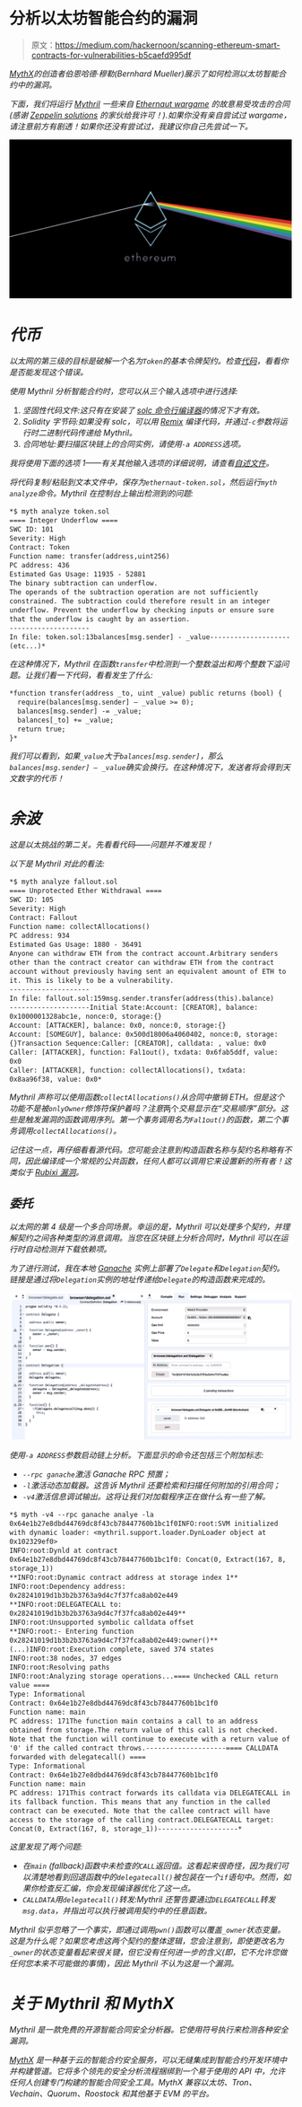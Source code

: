 # 分析以太坊智能合约的漏洞

> 原文：<https://medium.com/hackernoon/scanning-ethereum-smart-contracts-for-vulnerabilities-b5caefd995df>

*[*MythX*](https://mythx.io)*的创造者伯恩哈德·穆勒(Bernhard Mueller)展示了如何检测以太坊智能合约中的漏洞。**

*下面，我们将运行 [Mythril](https://github.com/ConsenSys/mythril-classic/) 一些来自 [Ethernaut wargame](https://ethernaut.zeppelin.solutions/) 的故意易受攻击的合同(感谢 [Zeppelin solutions](https://zeppelin.solutions) 的家伙给我许可！).如果你没有亲自尝试过 wargame，请注意前方有剧透！如果你还没有尝试过，我建议你自己先尝试一下。*

*![](img/10bdb8f0b86699b270b204f55faf0378.png)*

# *代币*

*以太网的第三级的目标是破解一个名为`Token`的基本令牌契约。检查[代码](https://ethernaut.zeppelin.solutions/level/0x220beee334f1c1f8078352d88bcc4e6165b792f6)，看看你是否能发现这个错误。*

*使用 Mythril 分析智能合约时，您可以从三个输入选项中进行选择:*

1.  *坚固性代码文件:这只有在安装了 [solc 命令行编译器](http://solidity.readthedocs.io/en/develop/using-the-compiler.html)的情况下才有效。*
2.  *Solidity 字节码:如果没有 solc，可以用 [Remix](http://remix.ethereum.org/) 编译代码，并通过`-c`参数将运行时二进制代码传递给 Mythril。*
3.  *合同地址:要扫描区块链上的合同实例，请使用`-a ADDRESS`选项。*

*我将使用下面的选项 1——有关其他输入选项的详细说明，请查看[自述文件](https://github.com/b-mueller/mythril/blob/master/README.md)。*

*将代码复制/粘贴到文本文件中，保存为`ethernaut-token.sol`，然后运行`myth analyze`命令。Mythril 在控制台上输出检测到的问题:*

```
*$ myth analyze token.sol 
==== Integer Underflow ====
SWC ID: 101
Severity: High
Contract: Token
Function name: transfer(address,uint256)
PC address: 436
Estimated Gas Usage: 11935 - 52881
The binary subtraction can underflow.
The operands of the subtraction operation are not sufficiently constrained. The subtraction could therefore result in an integer underflow. Prevent the underflow by checking inputs or ensure sure that the underflow is caught by an assertion.
--------------------
In file: token.sol:13balances[msg.sender] - _value--------------------
(etc...)*
```

*在这种情况下，Mythril 在函数`transfer`中检测到一个整数溢出和两个整数下溢问题。让我们看一下代码，看看发生了什么:*

```
*function transfer(address _to, uint _value) public returns (bool) {
  require(balances[msg.sender] — _value >= 0);
  balances[msg.sender] -= _value;
  balances[_to] += _value;
  return true;
}*
```

*我们可以看到，如果`_value`大于`balances[msg.sender]`，那么`balances[msg.sender] — _value`确实会换行。在这种情况下，发送者将会得到天文数字的代币！*

# *余波*

*这是以太挑战的第二关。先看看代码——问题并不难发现！*

*以下是 Mythril 对此的看法:*

```
*$ myth analyze fallout.sol
==== Unprotected Ether Withdrawal ====
SWC ID: 105
Severity: High
Contract: Fallout
Function name: collectAllocations()
PC address: 934
Estimated Gas Usage: 1880 - 36491
Anyone can withdraw ETH from the contract account.Arbitrary senders other than the contract creator can withdraw ETH from the contract account without previously having sent an equivalent amount of ETH to it. This is likely to be a vulnerability.
--------------------
In file: fallout.sol:159msg.sender.transfer(address(this).balance)
--------------------Initial State:Account: [CREATOR], balance: 0x1000001328abc1e, nonce:0, storage:{}
Account: [ATTACKER], balance: 0x0, nonce:0, storage:{}
Account: [SOMEGUY], balance: 0x500d18006a4060402, nonce:0, storage:{}Transaction Sequence:Caller: [CREATOR], calldata: , value: 0x0
Caller: [ATTACKER], function: Fal1out(), txdata: 0x6fab5ddf, value: 0x0
Caller: [ATTACKER], function: collectAllocations(), txdata: 0x8aa96f38, value: 0x0*
```

*Mythril 声称可以使用函数`collectAllocations()`从合同中撤销 ETH。但是这个功能不是被`onlyOwner`修饰符保护着吗？注意*两个*交易显示在“交易顺序”部分。这些是触发漏洞的函数调用序列。第一个事务调用名为`Fal1out()`的函数，第二个事务调用`collectAllocations()`。*

*记住这一点，再仔细看看源代码。您可能会注意到构造函数名称与契约名称略有不同，因此编译成一个常规的公共函数，任何人都可以调用它来设置新的所有者！这类似于 [Rubixi 漏洞](https://blog.ethereum.org/2016/06/19/thinking-smart-contract-security/)。*

## *委托*

*以太网的第 4 级是一个多合同场景。幸运的是，Mythril 可以处理多个契约，并理解契约之间各种类型的消息调用。当您在区块链上分析合同时，Mythril 可以在运行时自动检测并下载依赖项。*

*为了进行测试，我在本地 [Ganache](https://truffleframework.com/ganache) 实例上部署了`Delegate`和`Delegation`契约。链接是通过将`Delegation`实例的地址传递给`Delegate`的构造函数来完成的。*

*![](img/3328c8b13615509eb1295666941f78db.png)*

*使用`-a ADDRESS`参数启动链上分析。下面显示的命令还包括三个附加标志:*

*   *`--rpc ganache`激活 Ganache RPC 预置；*
*   *`-l`激活动态加载器。这告诉 Mythril 还要检索和扫描任何附加的引用合同；*
*   *`-v4`激活信息调试输出。这将让我们对加载程序正在做什么有一些了解。*

```
*$ myth -v4 --rpc ganache analye -la 0x64e1b27e8dbd44769dc8f43cb78447760b1bc1f0INFO:root:SVM initialized with dynamic loader: <mythril.support.loader.DynLoader object at 0x102329ef0>
INFO:root:Dynld at contract 0x64e1b27e8dbd44769dc8f43cb78447760b1bc1f0: Concat(0, Extract(167, 8, storage_1))
**INFO:root:Dynamic contract address at storage index 1**
INFO:root:Dependency address: 0x28241019d1b3b2b3763a9d4c7f37fca8ab02e449
**INFO:root:DELEGATECALL to: 0x28241019d1b3b2b3763a9d4c7f37fca8ab02e449**
INFO:root:Unsupported symbolic calldata offset
**INFO:root:- Entering function 0x28241019d1b3b2b3763a9d4c7f37fca8ab02e449:owner()** 
(...)INFO:root:Execution complete, saved 374 states
INFO:root:38 nodes, 37 edges
INFO:root:Resolving paths
INFO:root:Analyzing storage operations...==== Unchecked CALL return value ====
Type: Informational
Contract: 0x64e1b27e8dbd44769dc8f43cb78447760b1bc1f0
Function name: main
PC address: 171The function main contains a call to an address obtained from storage.The return value of this call is not checked. Note that the function will continue to execute with a return value of '0' if the called contract throws.--------------------==== CALLDATA forwarded with delegatecall() ====
Type: Informational
Contract: 0x64e1b27e8dbd44769dc8f43cb78447760b1bc1f0
Function name: main
PC address: 171This contract forwards its calldata via DELEGATECALL in its fallback function. This means that any function in the called contract can be executed. Note that the callee contract will have access to the storage of the calling contract.DELEGATECALL target: Concat(0, Extract(167, 8, storage_1))--------------------*
```

*这里发现了两个问题:*

*   *在`main` (fallback)函数中未检查的`CALL`返回值。这看起来很奇怪，因为我们可以清楚地看到回退函数中的`delegatecall()`被包装在一个`if`语句中。然而，如果你检查反汇编，你会发现编译器优化了这一点。*
*   *`CALLDATA`用`delegatecall()`转发:Mythril 还警告要通过`DELEGATECALL`转发`msg.data`，并指出可以执行被调用契约中的任意函数。*

*Mythril 似乎忽略了一个事实，即通过调用`pwn()`函数可以覆盖`_owner`状态变量。这是为什么呢？如果您考虑这两个契约的整体逻辑，您会注意到，即使更改名为`_owner`的状态变量看起来很关键，但它没有任何进一步的含义(即，它不允许您做任何您本来不可能做的事情)，因此 Mythril 不认为这是一个漏洞。*

# *关于 Mythril 和 MythX*

*Mythril 是一款免费的开源智能合同安全分析器。它使用符号执行来检测各种安全漏洞。*

*[MythX](https://mythx.io) 是一种基于云的智能合约安全服务，可以无缝集成到智能合约开发环境中并构建管道。它将多个领先的安全分析流程捆绑到一个易于使用的 API 中，允许任何人创建专门构建的智能合同安全工具。MythX 兼容以太坊、Tron、Vechain、Quorum、Roostock 和其他基于 EVM 的平台。*